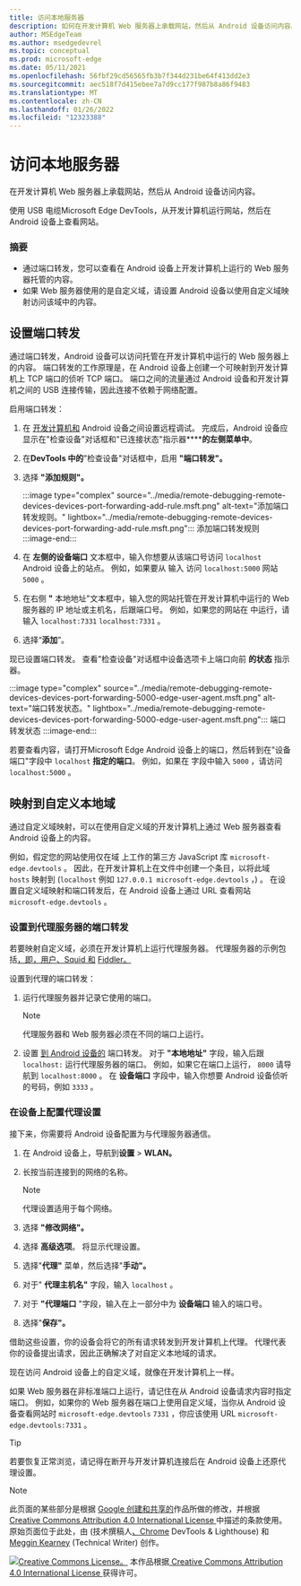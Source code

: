 ```yaml
---
title: 访问本地服务器
description: 如何在开发计算机 Web 服务器上承载网站，然后从 Android 设备访问内容。
author: MSEdgeTeam
ms.author: msedgedevrel
ms.topic: conceptual
ms.prod: microsoft-edge
ms.date: 05/11/2021
ms.openlocfilehash: 56fbf29cd56565fb3b7f344d231be64f413dd2e3
ms.sourcegitcommit: aec518f7d415ebee7a7d9cc177f987b8a86f9483
ms.translationtype: MT
ms.contentlocale: zh-CN
ms.lasthandoff: 01/26/2022
ms.locfileid: "12323388"
---
```

<!-- Copyright Kayce Basques

   Licensed under the Apache License, Version 2.0 (the "License");
   you may not use this file except in compliance with the License.
   You may obtain a copy of the License at

       https://www.apache.org/licenses/LICENSE-2.0

   Unless required by applicable law or agreed to in writing, software
   distributed under the License is distributed on an "AS IS" BASIS,
   WITHOUT WARRANTIES OR CONDITIONS OF ANY KIND, either express or implied.
   See the License for the specific language governing permissions and
   limitations under the License.  -->
# <a name="access-local-servers"></a>访问本地服务器

在开发计算机 Web 服务器上承载网站，然后从 Android 设备访问内容。

使用 USB 电缆Microsoft Edge DevTools，从开发计算机运行网站，然后在 Android 设备上查看网站。

### <a name="summary"></a>摘要

*   通过端口转发，您可以查看在 Android 设备上开发计算机上运行的 Web 服务器托管的内容。
*   如果 Web 服务器使用的是自定义域，请设置 Android 设备以使用自定义域映射访问该域中的内容。


<!-- ====================================================================== -->
## <a name="set-up-port-forwarding"></a>设置端口转发

通过端口转发，Android 设备可以访问托管在开发计算机中运行的 Web 服务器上的内容。  端口转发的工作原理是，在 Android 设备上创建一个可映射到开发计算机上 TCP 端口的侦听 TCP 端口。  端口之间的流量通过 Android 设备和开发计算机之间的 USB 连接传输，因此连接不依赖于网络配置。

启用端口转发：

1.  在 [开发计算机和](./index.md) Android 设备之间设置远程调试。  完成后，Android 设备应显示在"检查设备"对话框和"已连接状态"指示器******的左侧菜单中**。
1.  在**DevTools 中的**"检查设备"对话框中，启用 **"端口转发"。**
1.  选择 **"添加规则"。**

    :::image type="complex" source="../media/remote-debugging-remote-devices-devices-port-forwarding-add-rule.msft.png" alt-text="添加端口转发规则。" lightbox="../media/remote-debugging-remote-devices-devices-port-forwarding-add-rule.msft.png":::
       添加端口转发规则
    :::image-end:::

1.  在 **左侧的设备端口** 文本框中，输入你想要从该端口号访问 `localhost` Android 设备上的站点。  例如，如果要从 输入 访问 `localhost:5000` 网站 `5000` 。
1.  在右侧 **"** 本地地址"文本框中，输入您的网站托管在开发计算机中运行的 Web 服务器的 IP 地址或主机名，后跟端口号。  例如，如果您的网站在 中运行，请输入 `localhost:7331` `localhost:7331` 。
1.  选择“**添加**”。

现已设置端口转发。  查看"检查设备"对话框中设备选项卡上端口向前 **的状态** 指示器。

:::image type="complex" source="../media/remote-debugging-remote-devices-devices-port-forwarding-5000-edge-user-agent.msft.png" alt-text="端口转发状态。" lightbox="../media/remote-debugging-remote-devices-devices-port-forwarding-5000-edge-user-agent.msft.png":::
   端口转发状态
:::image-end:::

若要查看内容，请打开Microsoft Edge Android 设备上的端口，然后转到在"设备端口"字段中 `localhost` **指定的端口**。  例如，如果在 字段中输入 `5000` ，请访问 `localhost:5000` 。


<!-- ====================================================================== -->
## <a name="map-to-custom-local-domains"></a>映射到自定义本地域

通过自定义域映射，可以在使用自定义域的开发计算机上通过 Web 服务器查看 Android 设备上的内容。

例如，假定您的网站使用仅在域 上工作的第三方 JavaScript 库 `microsoft-edge.devtools` 。  因此，在开发计算机上在文件中创建一个条目，以将此域 `hosts` 映射到 (`localhost` 例如 `127.0.0.1 microsoft-edge.devtools` ，) 。  在设置自定义域映射和端口转发后，在 Android 设备上通过 URL 查看网站 `microsoft-edge.devtools` 。

### <a name="set-up-port-forwarding-to-proxy-server"></a>设置到代理服务器的端口转发

若要映射自定义域，必须在开发计算机上运行代理服务器。  代理服务器的示例包括[，即，用户](https://www.charlesproxy.com)[、Squid 和](https://wiki.squid-cache.org) [Fiddler。](https://www.telerik.com/fiddler)

设置到代理的端口转发：

1.  运行代理服务器并记录它使用的端口。

    > [!NOTE]
    > 代理服务器和 Web 服务器必须在不同的端口上运行。

1.  设置 [到 Android 设备的](#set-up-port-forwarding) 端口转发。  对于 **"本地地址"** 字段，输入后跟 `localhost:` 运行代理服务器的端口。  例如，如果它在端口上运行， `8000` 请导航到 `localhost:8000` 。  在 **设备端口** 字段中，输入你想要 Android 设备侦听的号码，例如 `3333` 。

### <a name="configure-proxy-settings-on-your-device"></a>在设备上配置代理设置

接下来，你需要将 Android 设备配置为与代理服务器通信。

1.  在 Android 设备上，导航到**设置**  >  **WLAN。**
1.  长按当前连接到的网络的名称。

    > [!NOTE]
    > 代理设置适用于每个网络。

1.  选择 **"修改网络"。**
1.  选择 **高级选项**。  将显示代理设置。
1.  选择"**代理"** 菜单，然后选择"**手动"。**
1.  对于" **代理主机名"** 字段，输入 `localhost` 。
1.  对于 **"代理端口** "字段，输入在上一部分中为 **设备端口** 输入的端口号。
1.  选择"**保存"。**

借助这些设置，你的设备会将它的所有请求转发到开发计算机上代理。  代理代表你的设备提出请求，因此正确解决了对自定义本地域的请求。

现在访问 Android 设备上的自定义域，就像在开发计算机上一样。

如果 Web 服务器在非标准端口上运行，请记住在从 Android 设备请求内容时指定端口。  例如，如果你的 Web 服务器在端口上使用自定义域，当你从 Android 设备查看网站时 `microsoft-edge.devtools` `7331` ，你应该使用 URL `microsoft-edge.devtools:7331` 。

> [!TIP]
> 若要恢复正常浏览，请记得在断开与开发计算机连接后在 Android 设备上还原代理设置。


<!-- ====================================================================== -->
> [!NOTE]
> 此页面的某些部分是根据 [Google 创建和共享的](https://developers.google.com/terms/site-policies)作品所做的修改，并根据[ Creative Commons Attribution 4.0 International License ](https://creativecommons.org/licenses/by/4.0)中描述的条款使用。
> 原始页面位于此处，[](https://developers.google.com/web/tools/chrome-devtools/remote-debugging/local-server)由 (技术撰稿人[、Chrome](https://developers.google.com/web/resources/contributors#kayce-basques) DevTools \& Lighthouse) 和[Meggin Kearney](https://developers.google.com/web/resources/contributors#meggin-kearney) (Technical Writer) 创作。

[![Creative Commons License。](https://i.creativecommons.org/l/by/4.0/88x31.png)](https://creativecommons.org/licenses/by/4.0)
本作品根据[ Creative Commons Attribution 4.0 International License ](https://creativecommons.org/licenses/by/4.0)获得许可。
